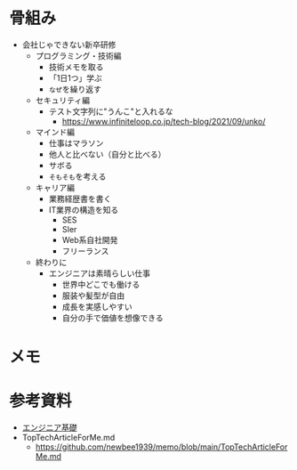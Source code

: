 # 骨組み

- 会社じゃできない新卒研修
    - プログラミング・技術編
        - 技術メモを取る
        - 「1日1つ」学ぶ
        - `なぜ`を繰り返す
    - セキュリティ編
        - テスト文字列に"うんこ"と入れるな
            - https://www.infiniteloop.co.jp/tech-blog/2021/09/unko/
    - マインド編
        - 仕事はマラソン
        - 他人と比べない（自分と比べる）
        - サボる
        - `そもそも`を考える
    - キャリア編
        - 業務経歴書を書く
        - IT業界の構造を知る
            - SES
            - SIer
            - Web系自社開発
            - フリーランス
    - 終わりに
        - エンジニアは素晴らしい仕事
            - 世界中どこでも働ける
            - 服装や髪型が自由
            - 成長を実感しやすい
            - 自分の手で価値を想像できる

# メモ

# 参考資料

- [エンジニア基礎](https://speakerdeck.com/kotomin_m/ensiniaji-chu-2024nian-du-ensiniaxin-zu-yan-xiu-8571fa94-7ebf-44fc-a5cd-302763118aee)
- TopTechArticleForMe.md
    - https://github.com/newbee1939/memo/blob/main/TopTechArticleForMe.md